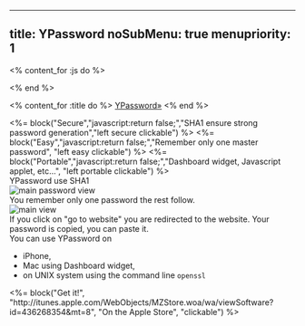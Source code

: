 -----
title: YPassword
noSubMenu: true
menupriority: 1
-----
<% content_for :js do %>
<script>
var blocks=["secure","easy","portable"];
function show(name) {
    for ( var i in blocks ) {
        el=blocks[i];
        if (el == name) { continue; }
        // console.log('HIDE: #'+el+'content');
        $('#'+el+'content').hide();
    }
    $('#'+name+'content').show();
    // console.log('SHOW: #'+name+'content');
}

$('document').ready(function() {
    $('.secure').click(function() {show("secure")});
    $('.easy').click(function() {show("easy")});
    $('.portable').click(function() {show("portable")});
    for (var i in blocks) {
        el=blocks[i];
        $('#'+el+'content').hide();
    }
});
</script>
<% end %>

<% content_for :title do %>
    <a href="http://itunes.apple.com/WebObjects/MZStore.woa/wa/viewSoftware?id=436268354&mt=8">YPassword<span class="nicer">&raquo;</span></a>
<% end %>

<div id="mainlinks">
<%= block("Secure","javascript:return false;","SHA1 ensure strong password generation","left secure clickable") %>
<%= block("Easy","javascript:return false;","Remember only one master password", "left easy clickable") %>
<%= block("Portable","javascript:return false;","Dashboard widget, Javascript applet, etc...", "left portable clickable") %>
</div>

<div class="flush"></div>

<div id="securecontent" class="slideshow big"><div class="inner">
YPassword use SHA1
<img src="/Scratch//img/blog/2011-05-05-Screenshots/main_password.jpg" alt="main password view" style="display:block; margin-left:0;"/>
</div></div>

<div id="easycontent" class="slideshow big"><div class="inner">
You remember only one password the rest follow.
<img src="/Scratch//img/blog/2011-05-05-Screenshots/main_view.jpg" alt="main view" style="display:block;margin-left:0;"/>
If you click on "go to website" you are redirected to the website.
Your password is copied, you can paste it.
</div></div>

<div id="portablecontent" class="slideshow big">
    <div class="inner">
        You can use YPassword on 
        <ul>
            <li> iPhone, </li>
            <li> Mac using Dashboard widget, </li>
            <li> on UNIX system using the command line <code>openssl</code> </li>
        </ul>
    </div>
</div>

<div class="flush"></div>
<%= block("Get it!", 
          "http://itunes.apple.com/WebObjects/MZStore.woa/wa/viewSoftware?id=436268354&mt=8",
          "On the Apple Store", 
          "clickable") %>

<div class="flush"></div>
